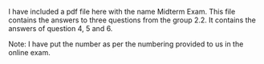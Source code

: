 I have included a pdf file here with the name Midterm Exam. This file contains the answers to three questions
from the group 2.2. It contains the answers of question 4, 5 and 6.

Note: I have put the number as per the numbering provided to us in the online exam.